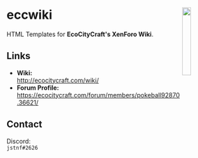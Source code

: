 # <img src="https://i.imgur.com/McHs0uU.png" align="right" width="20%" height="20%">eccwiki
HTML Templates for **EcoCityCraft's XenForo Wiki**.

Links
---
* **Wiki:**<br>http://ecocitycraft.com/wiki/
* **Forum Profile:**<br>https://ecocitycraft.com/forum/members/pokeball92870.36621/

Contact
---
Discord:<br>
`jstnf#2626`
